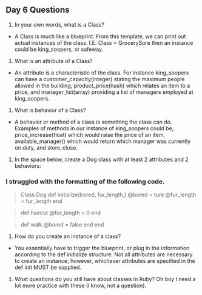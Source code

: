 ## Day 6 Questions

1. In your own words, what is a Class?
- A Class is much like a blueprint. From this template, we can print out actual instances of the class. I.E. Class = GrocerySore then an instance could be king_soopers, or safeway.

1. What is an attribute of a Class?
- An attribute is a characteristic of the class. For instance king_soopers can have a customer_capacity(integer) stating the maximum people allowed in the building, product_price(hash) which relates an item to a price, and manager_list(array) providing a list of managers employed at king_soopers.

1. What is behavior of a Class?
- A behavior or method of a class is something the class can do. Examples of methods in our instance of king_soopers could be, price_increase(float) which would raise the price of an item, available_manager() which would return which manager was currently on duty, and store_close.

1. In the space below, create a Dog class with at least 2 attributes and 2 behaviors:

### I struggled with the formatting of the following code.
>Class Dog
   def initialize(bored, fur_length,)
   \@bored = ture
   \@fur_length = fur_length
   end    

>  def haircut
   \@fur_length = 0
   end

>  def walk
   \@bored = false
   end
end

1. How do you create an instance of a class?
- You essentially have to trigger the blueprint, or plug in the information according to the def initialize structure. Not all attributes are necessary to create an instance; however, whichever attributes are specified in the def init MUST be supplied.

1. What questions do you still have about classes in Ruby?
Oh boy I need a lot more practice with these (I know, not a question). 
